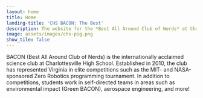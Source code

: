 ```yaml
---
layout: home
title: Home
landing-title: 'CHS BACON: The Best'
description: The website for the *Best All Around Club of Nerds* at Charlottesville High School!
image: assets/images/chs-pig.png
show_tile: false
---
```


BACON (Best All Around Club of Nerds) is the internationally acclaimed science club at Charlottesville High School. Established in 2010, the club has represented Virginia in elite competitions such as the MIT- and NASA-sponsored Zero Robotics programming tournament. In addition to competitions, students work in self-directed teams in areas such as environmental impact (Green BACON), aerospace engineering, and more!
